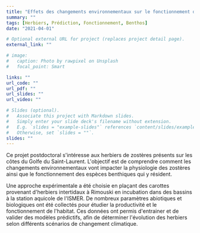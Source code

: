```yaml
---
title: "Effets des changements environnementaux sur le fonctionnement des herbiers de zostères des côtes canadiennes"
summary: ""
tags: [Herbiers, Prédiction, Fonctionnement, Benthos]
date: "2021-04-01"

# Optional external URL for project (replaces project detail page).
external_link: ""

# image:
#   caption: Photo by rawpixel on Unsplash
#   focal_point: Smart

links: ""
url_code: ""
url_pdf: ""
url_slides: ""
url_video: ""

# Slides (optional).
#   Associate this project with Markdown slides.
#   Simply enter your slide deck's filename without extension.
#   E.g. `slides = "example-slides"` references `content/slides/example-slides.md`.
#   Otherwise, set `slides = ""`.
slides: ""
---
```


Ce projet postdoctoral s'intéresse aux herbiers de zostères présents sur les côtes du Golfe du Saint-Laurent. L'objectif est de comprendre comment les changements environnementaux vont impacter la physiologie des zostères ainsi que le fonctionnement des espèces benthiques qui y résident.

Une approche expérimentale a été choisie en plaçant des carottes provenant d'herbiers intertidaux à Rimouski en incubation dans des bassins à la station aquicole de l'ISMER. De nombreux paramètres abiotiques et biologiques ont été collectés pour étudier la productivité et le fonctionnement de l'habitat. Ces données ont permis d'entrainer et de valider des modèles prédictifs, afin de déterminer l'évolution des herbiers selon différents scénarios de changement climatique.
